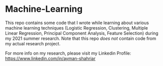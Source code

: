 # Machine-Learning

This repo contains some code that I wrote while learning about various machine learning techniques (Logistic Regression, Clustering, Multiple Linear Regression, Principal Component Analysis, Feature Selection) during my 2021 summer research. 
Note that this repo *does not* contain code from my actual research project.

For more info on my research, please visit my Linkedin Profile: https://www.linkedin.com/in/ayman-shahriar
